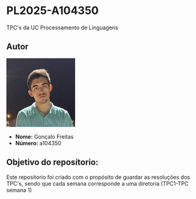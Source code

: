 # PL2025-A104350
TPC's da UC Processamento de Linguagens 
## Autor
![Imagem](bart.png)
- **Nome:** Gonçalo Freitas  
- **Número:** a104350

## Objetivo do reposítorio: 
Este repositorio foi criado com o propósito de guardar as resoluções dos TPC's, sendo que cada semana corresponde a uma diretoria (TPC1-TPC semana 1)
